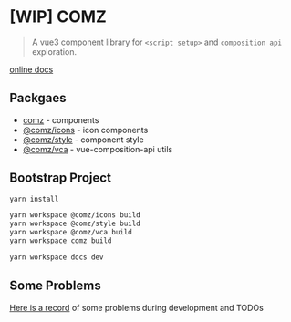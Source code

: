 # [WIP] COMZ

> A vue3 component library for `<script setup>` and `composition api` exploration.

[online docs](https://comz.netlify.app/)

## Packgaes

- [comz](./packages/comz) - components
- [@comz/icons](./packages/comz-icons) - icon components
- [@comz/style](./packages/comz-style) - component style
- [@comz/vca](./packages/comz-vca) - vue-composition-api utils

## Bootstrap Project

```bash
yarn install

yarn workspace @comz/icons build
yarn workspace @comz/style build
yarn workspace @comz/vca build
yarn workspace comz build

yarn workspace docs dev
```

## Some Problems

[Here is a record](https://github.com/Wizard67/comz/projects/1) of some problems during development and TODOs
